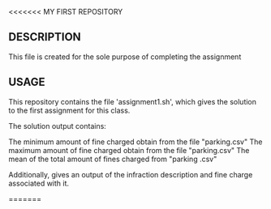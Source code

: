 <<<<<<< MY FIRST REPOSITORY 

## DESCRIPTION 

This file is created for the sole purpose of completing the assignment

## USAGE 

This repository contains the file 'assignment1.sh', which gives the solution to the first assignment for this class.

The solution output contains: 

The minimum amount of fine charged obtain from the file "parking.csv"
The maximum amount of fine charged obtain from the file "parking.csv"
The mean of the total amount of fines charged from "parking .csv"

Additionally, gives an output of the infraction description and fine charge associated with it.


======= 
>>>>>>> 




